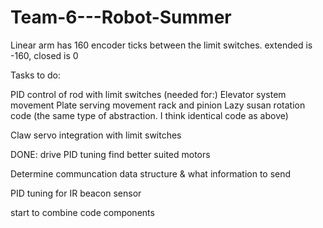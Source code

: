 # Team-6---Robot-Summer


Linear arm has 160 encoder ticks between the limit switches. extended is -160, closed is 0






Tasks to do:

PID control of rod with limit switches (needed for:)
    Elevator system movement
    Plate serving movement
    rack and pinion 
    Lazy susan rotation code (the same type of abstraction. I think identical code as above)


Claw servo integration with limit switches

DONE: drive PID tuning
    find better suited motors


Determine communcation data structure & what information to send

PID tuning for IR beacon sensor

start to combine code components 

